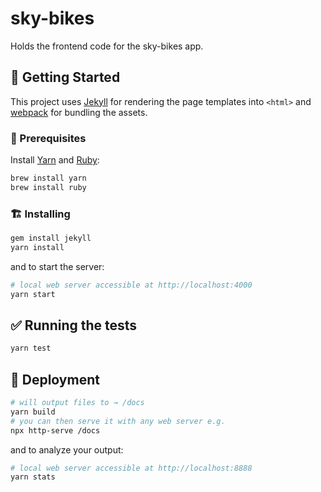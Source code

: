# sky-bikes

Holds the frontend code for the sky-bikes app.

## :tada: Getting Started

This project uses [Jekyll](https://jekyllrb.com/) for rendering the page templates into `<html>` and [webpack](https://webpack.js.org/) for bundling the assets.

### :memo: Prerequisites

Install [Yarn](https://github.com/yarnpkg/yarn) and [Ruby](https://www.ruby-lang.org/en/):

```sh
brew install yarn
brew install ruby
```

### :building_construction: Installing

```sh
gem install jekyll
yarn install
```

and to start the server:

```sh
# local web server accessible at http://localhost:4000
yarn start
```

## :white_check_mark: Running the tests

```sh
yarn test
```

## :rocket: Deployment

```sh
# will output files to → /docs
yarn build
# you can then serve it with any web server e.g.
npx http-serve /docs
```

and to analyze your output:

```sh
# local web server accessible at http://localhost:8888
yarn stats
```
